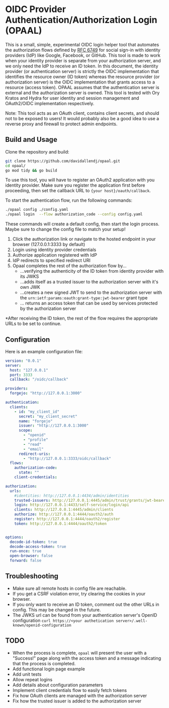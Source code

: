 # OIDC Provider Authentication/Authorization Login (OPAAL)

This is a small, simple, experimental OIDC login helper tool that automates the authorization flows defined by [RFC 6749](https://datatracker.ietf.org/doc/html/rfc6749#section-4.1) for social sign-in with identity providers (IdP) like Google, Facebook, or GitHub. This tool is made to work when your identity provider is separate from your authorization server, and we only need the IdP to receive an ID token. In this document, the identity provider (or authentication server) is strictly the OIDC implementation that identifies the resource owner (ID token) whereas the resource provider (or authorization server) is the OIDC implementation that grants access to a resource (access token). OPAAL assumes that the authentication server is external and the authorization server is owned. This tool is tested with Ory Kratos and Hydra for user identity and session management and OAuth2/OIDC implementation respectively.

Note: This tool acts as an OAuth client, contains client secrets, and should not to be exposed to users! It would probably also be a good idea to use a reverse proxy and firewall to protect admin endpoints.

## Build and Usage

Clone the repository and build:

```bash
git clone https://github.com/davidallendj/opaal.git
cd opaal/
go mod tidy && go build
```

To use this tool, you will have to register an OAuth2 application with you identity provider. Make sure you register the application first before proceeding, then set the callback URL to `{your host}/oauth/callback`.

To start the authentication flow, run the following commands:

```bash
./opaal config ./config.yaml
./opaal login  --flow authorization_code --config config.yaml
```

These commands will create a default config, then start the login process. Maybe sure to change the config file to match your setup!

1. Click the authorization link or navigate to the hosted endpoint in your browser (127.0.0.1:3333 by default)
2. Login using identity provider credentials
3. Authorize application registered with IdP
4. IdP redirects to specified redirect URI
5. Opaal completes the rest of the authorization flow by...
	- ...verifying the authenticity of the ID token from identity provider with its JWKS
	- ...adds itself as a trusted issuer to the authorization server with it's own JWK
	- ...creates a new signed JWT to send to the authorization server with the `urn:ietf:params:oauth:grant-type:jwt-bearer` grant type
	- ... returns an access token that can be used by services protected by the authorization server 

*After receiving the ID token, the rest of the flow requires the appropriate URLs to be set to continue.

## Configuration

Here is an example configuration file:

```yaml
version: "0.0.1"
server:
  host: "127.0.0.1"
  port: 3333
  callback: "/oidc/callback"

providers:
  forgejo: "http://127.0.0.1:3000"

authentication:
  clients:
    - id: "my_client_id"
      secret: "my_client_secret"
      name: "forgejo"
      issuer: "http://127.0.0.1:3000"
      scope:
        - "openid"
        - "profile"
        - "read"
        - "email"
      redirect-uris:
        - "http://127.0.0.1:3333/oidc/callback"
  flows:
    authorization-code:
      state: ""
    client-credentials:

authorization:
  urls:
    #identities: http://127.0.0.1:4434/admin/identities
    trusted-issuers: http://127.0.0.1:4445/admin/trust/grants/jwt-bearer/issuers
    login: http://127.0.0.1:4433/self-service/login/api
    clients: http://127.0.0.1:4445/admin/clients
    authorize: http://127.0.0.1:4444/oauth2/auth
    register: http://127.0.0.1:4444/oauth2/register
    token: http://127.0.0.1:4444/oauth2/token


options:
  decode-id-token: true
  decode-access-token: true
  run-once: true
  open-browser: false
  forward: false
```

## Troubleshooting

- Make sure all remote hosts in config file are reachable.
- If you get a CSRF violation error, try clearing the cookies in your browser.
- If you only want to receive an ID token, comment out the other URLs in config. This may be changed in the future.
- The JWKS url can be found from your authentication server's OpenID configuration
`curl https://<your authetication server>/.well-known/openid-configuration`

## TODO

- When the process is complete, `opaal` will present the user with a "Success!" page along with the access token and a message indicating that the process is completed.
- Add functional login page example
- Add unit tests
- Allow repeat logins
- Add details about configuration parameters
- Implement client credentials flow to easily fetch tokens
- Fix how OAuth clients are managed with the authorization server
- Fix how the trusted issuer is added to the authorization server